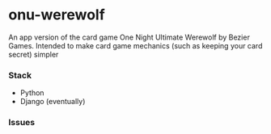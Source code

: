 # onu-werewolf

An app version of the card game One Night Ultimate Werewolf by Bezier Games. Intended to make card game mechanics (such as keeping your card secret) simpler

### Stack
- Python
- Django (eventually)

### Issues
